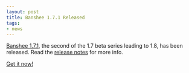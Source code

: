 ```yaml
---
layout: post
title: Banshee 1.7.1 Released
tags:
- news
---
```


[Banshee 1.7.1](/download/archives/1.7.1/), the second of the 1.7 beta series leading to 1.8, has been released.  Read the [release notes](/download/archives/1.7.1/) for more info.

[Get it now!](/download)
